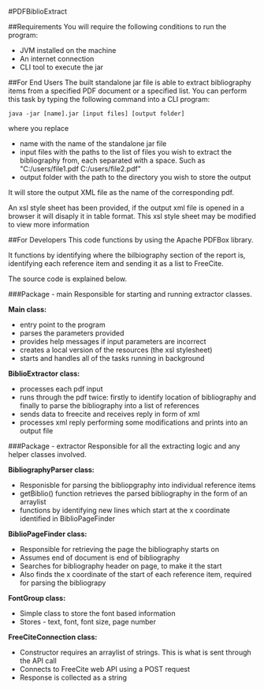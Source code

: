 #PDFBiblioExtract

##Requirements
You will require the following conditions to run the program:
- JVM installed on the machine
- An internet connection
- CLI tool to execute the jar

##For End Users
The built standalone jar file is able to extract bibliography items from a specified PDF document or a specified list. You can perform this task by typing the following command into a CLI program:

    java -jar [name].jar [input files] [output folder]

where you replace
- name with the name of the standalone jar file
- input files with the paths to the list of files you wish to extract the bibliography from, each separated with a space. Such as "C:/users/file1.pdf C:/users/file2.pdf"
- output folder with the path to the directory you wish to store the output

It will store the output XML file as the name of the corresponding pdf.

An xsl style sheet has been provided, if the output xml file is opened in a browser it will disaply it in table format. This xsl style sheet may be modified to view more information

##For Developers
This code functions by using the Apache PDFBox library.

It functions by identifying where the bilbiography section of the report is, identifying each reference item and sending it as a list to FreeCite.

The source code is explained below.

###Package - main
Responsible for starting and running extractor classes.

**Main class:**
- entry point to the program
- parses the parameters provided
- provides help messages if input parameters are incorrect
- creates a local version of the resources (the xsl stylesheet)
- starts and handles all of the tasks running in background

**BiblioExtractor class:**
- processes each pdf input
- runs through the pdf twice: firstly to identify location of bibliography and finally to parse the bibliography into a list of references
- sends data to freecite and receives reply in form of xml
- processes xml reply performing some modifications and prints into an output file

###Package - extractor
Responsible for all the extracting logic and any helper classes involved.

**BibliographyParser class:**
- Responisble for parsing the bibliopgraphy into individual reference items
- getBiblio() function retrieves the parsed bibliography in the form of an arraylist
- functions by identifying new lines which start at the x coordinate identified in BiblioPageFinder

**BiblioPageFinder class:**
- Responsible for retrieving the page the bibliography starts on
- Assumes end of document is end of bibliography
- Searches for bibliography header on page, to make it the start
- Also finds the x coordinate of the start of each reference item, required for parsing the bibliograpy 

**FontGroup class:**
- Simple class to store the font based information
- Stores - text, font, font size, page number

**FreeCiteConnection class:**
- Constructor requires an arraylist of strings. This is what is sent through the API call
- Connects to FreeCite web API using a POST request
- Response is collected as a string

